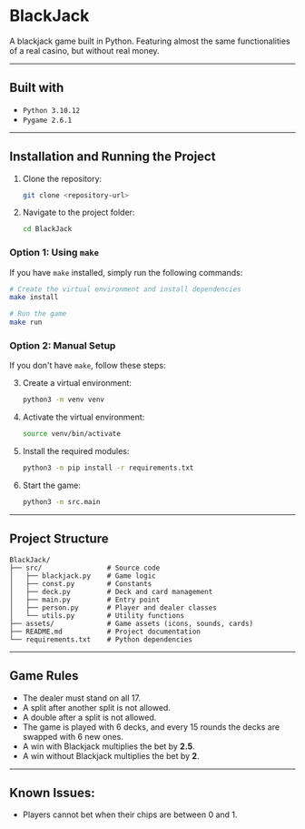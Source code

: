 # BlackJack
A blackjack game built in Python. Featuring almost the same functionalities of a real casino, but without real money.

---

## Built with

- `Python 3.10.12`
- `Pygame 2.6.1`

---

## Installation and Running the Project

1. Clone the repository:
   ```bash
   git clone <repository-url>
   ```

2. Navigate to the project folder:
   ```bash
   cd BlackJack
   ```

### Option 1: Using `make`
If you have `make` installed, simply run the following commands:

```bash
# Create the virtual environment and install dependencies
make install

# Run the game
make run
```

### Option 2: Manual Setup
If you don't have `make`, follow these steps:

3. Create a virtual environment:
   ```bash
   python3 -m venv venv
   ```

4. Activate the virtual environment:
   ```bash
   source venv/bin/activate
   ```

5. Install the required modules:
   ```bash
   python3 -m pip install -r requirements.txt
   ```

6. Start the game:
   ```bash
   python3 -m src.main
   ```

---

## Project Structure
```
BlackJack/
├── src/                # Source code
│   ├── blackjack.py    # Game logic
│   ├── const.py        # Constants
│   ├── deck.py         # Deck and card management
│   ├── main.py         # Entry point
│   ├── person.py       # Player and dealer classes
│   └── utils.py        # Utility functions
├── assets/             # Game assets (icons, sounds, cards)
├── README.md           # Project documentation
└── requirements.txt    # Python dependencies
```

---

## Game Rules
- The dealer must stand on all 17.
- A split after another split is not allowed.
- A double after a split is not allowed.
- The game is played with 6 decks, and every 15 rounds the decks are swapped with 6 new ones.
- A win with Blackjack multiplies the bet by **2.5**.
- A win without Blackjack multiplies the bet by **2**.

---

## Known Issues:
- Players cannot bet when their chips are between 0 and 1.
